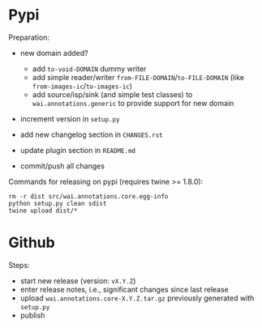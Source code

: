 Pypi
====


Preparation:
* new domain added?

  * add `to-void-DOMAIN` dummy writer
  * add simple reader/writer `from-FILE-DOMAIN`/`to-FILE-DOMAIN` (like `from-images-ic`/`to-images-ic`)
  * add source/isp/sink (and simple test classes) to `wai.annotations.generic` to provide support for new domain  
    
* increment version in `setup.py`
* add new changelog section in `CHANGES.rst`
* update plugin section in `README.md`
* commit/push all changes

Commands for releasing on pypi (requires twine >= 1.8.0):

```
rm -r dist src/wai.annotations.core.egg-info
python setup.py clean sdist
twine upload dist/*
```


Github
======

Steps:
* start new release (version: `vX.Y.Z`)
* enter release notes, i.e., significant changes since last release
* upload `wai.annotations.core-X.Y.Z.tar.gz` previously generated with `setup.py`
* publish
